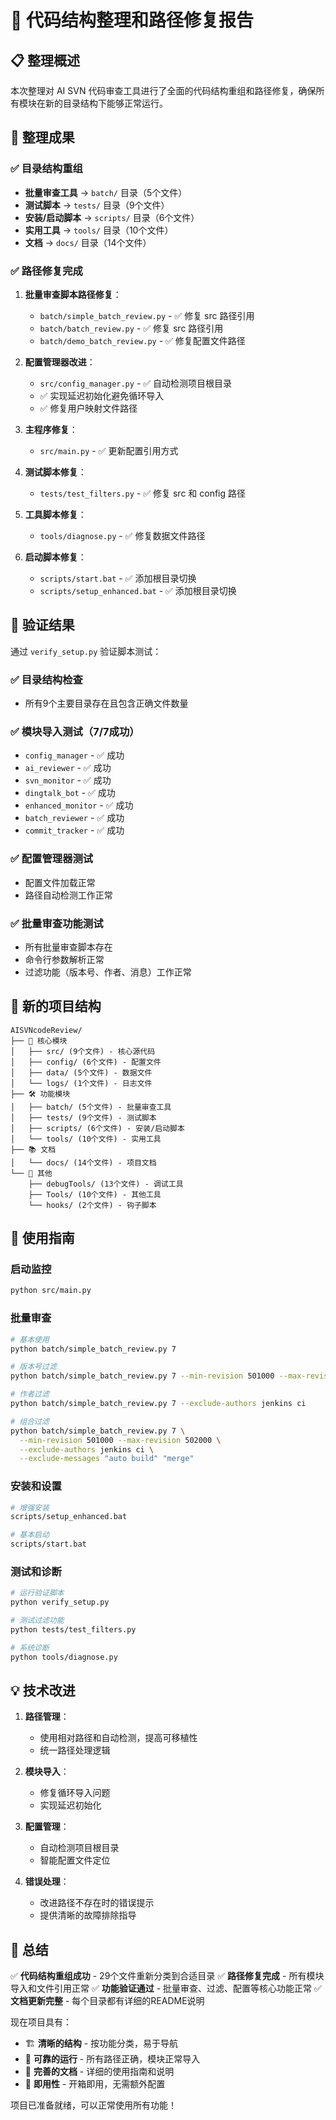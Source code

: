 # 🔧 代码结构整理和路径修复报告

## 📋 整理概述

本次整理对 AI SVN 代码审查工具进行了全面的代码结构重组和路径修复，确保所有模块在新的目录结构下能够正常运行。

## 🎯 整理成果

### ✅ 目录结构重组
- **批量审查工具** → `batch/` 目录（5个文件）
- **测试脚本** → `tests/` 目录（9个文件）
- **安装/启动脚本** → `scripts/` 目录（6个文件）
- **实用工具** → `tools/` 目录（10个文件）
- **文档** → `docs/` 目录（14个文件）

### ✅ 路径修复完成
1. **批量审查脚本路径修复**：
   - `batch/simple_batch_review.py` - ✅ 修复 src 路径引用
   - `batch/batch_review.py` - ✅ 修复 src 路径引用
   - `batch/demo_batch_review.py` - ✅ 修复配置文件路径

2. **配置管理器改进**：
   - `src/config_manager.py` - ✅ 自动检测项目根目录
   - ✅ 实现延迟初始化避免循环导入
   - ✅ 修复用户映射文件路径

3. **主程序修复**：
   - `src/main.py` - ✅ 更新配置引用方式

4. **测试脚本修复**：
   - `tests/test_filters.py` - ✅ 修复 src 和 config 路径

5. **工具脚本修复**：
   - `tools/diagnose.py` - ✅ 修复数据文件路径

6. **启动脚本修复**：
   - `scripts/start.bat` - ✅ 添加根目录切换
   - `scripts/setup_enhanced.bat` - ✅ 添加根目录切换

## 🧪 验证结果

通过 `verify_setup.py` 验证脚本测试：

### ✅ 目录结构检查
- 所有9个主要目录存在且包含正确文件数量

### ✅ 模块导入测试（7/7成功）
- `config_manager` - ✅ 成功
- `ai_reviewer` - ✅ 成功
- `svn_monitor` - ✅ 成功
- `dingtalk_bot` - ✅ 成功
- `enhanced_monitor` - ✅ 成功
- `batch_reviewer` - ✅ 成功
- `commit_tracker` - ✅ 成功

### ✅ 配置管理器测试
- 配置文件加载正常
- 路径自动检测工作正常

### ✅ 批量审查功能测试
- 所有批量审查脚本存在
- 命令行参数解析正常
- 过滤功能（版本号、作者、消息）工作正常

## 📂 新的项目结构

```
AISVNcodeReview/
├── 🎯 核心模块
│   ├── src/ (9个文件) - 核心源代码
│   ├── config/ (6个文件) - 配置文件
│   ├── data/ (5个文件) - 数据文件
│   └── logs/ (1个文件) - 日志文件
├── 🛠️ 功能模块
│   ├── batch/ (5个文件) - 批量审查工具
│   ├── tests/ (9个文件) - 测试脚本
│   ├── scripts/ (6个文件) - 安装/启动脚本
│   └── tools/ (10个文件) - 实用工具
├── 📚 文档
│   └── docs/ (14个文件) - 项目文档
└── 🔧 其他
    ├── debugTools/ (13个文件) - 调试工具
    ├── Tools/ (10个文件) - 其他工具
    └── hooks/ (2个文件) - 钩子脚本
```

## 🚀 使用指南

### 启动监控
```bash
python src/main.py
```

### 批量审查
```bash
# 基本使用
python batch/simple_batch_review.py 7

# 版本号过滤
python batch/simple_batch_review.py 7 --min-revision 501000 --max-revision 502000

# 作者过滤
python batch/simple_batch_review.py 7 --exclude-authors jenkins ci

# 组合过滤
python batch/simple_batch_review.py 7 \
  --min-revision 501000 --max-revision 502000 \
  --exclude-authors jenkins ci \
  --exclude-messages "auto build" "merge"
```

### 安装和设置
```bash
# 增强安装
scripts/setup_enhanced.bat

# 基本启动
scripts/start.bat
```

### 测试和诊断
```bash
# 运行验证脚本
python verify_setup.py

# 测试过滤功能
python tests/test_filters.py

# 系统诊断
python tools/diagnose.py
```

## 💡 技术改进

1. **路径管理**：
   - 使用相对路径和自动检测，提高可移植性
   - 统一路径处理逻辑

2. **模块导入**：
   - 修复循环导入问题
   - 实现延迟初始化

3. **配置管理**：
   - 自动检测项目根目录
   - 智能配置文件定位

4. **错误处理**：
   - 改进路径不存在时的错误提示
   - 提供清晰的故障排除指导

## 🎉 总结

✅ **代码结构重组成功** - 29个文件重新分类到合适目录
✅ **路径修复完成** - 所有模块导入和文件引用正常
✅ **功能验证通过** - 批量审查、过滤、配置等核心功能正常
✅ **文档更新完整** - 每个目录都有详细的README说明

现在项目具有：
- 🏗️ **清晰的结构** - 按功能分类，易于导航
- 🔧 **可靠的运行** - 所有路径正确，模块正常导入
- 📖 **完善的文档** - 详细的使用指南和说明
- 🚀 **即用性** - 开箱即用，无需额外配置

项目已准备就绪，可以正常使用所有功能！
